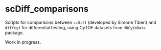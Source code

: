 # scDiff_comparisons

Scripts for comparisons between `scDiff` (developed by Simone Tiberi) and `diffcyt` for differential testing, using CyTOF datasets from `HDCytoData` package.

Work in progress.


